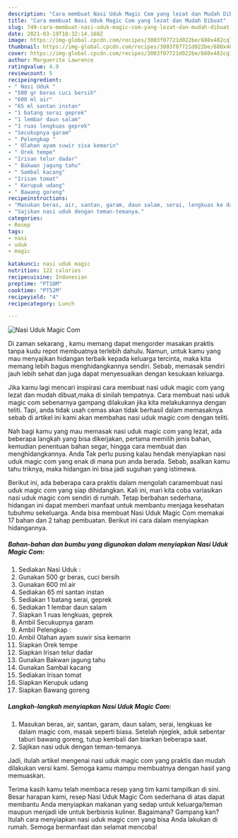 ```yaml
---
description: "Cara membuat Nasi Uduk Magic Com yang lezat dan Mudah Dibuat"
title: "Cara membuat Nasi Uduk Magic Com yang lezat dan Mudah Dibuat"
slug: 749-cara-membuat-nasi-uduk-magic-com-yang-lezat-dan-mudah-dibuat
date: 2021-03-19T18:32:14.168Z
image: https://img-global.cpcdn.com/recipes/3003f07721d022be/680x482cq70/nasi-uduk-magic-com-foto-resep-utama.jpg
thumbnail: https://img-global.cpcdn.com/recipes/3003f07721d022be/680x482cq70/nasi-uduk-magic-com-foto-resep-utama.jpg
cover: https://img-global.cpcdn.com/recipes/3003f07721d022be/680x482cq70/nasi-uduk-magic-com-foto-resep-utama.jpg
author: Marguerite Lawrence
ratingvalue: 4.9
reviewcount: 5
recipeingredient:
- " Nasi Uduk "
- "500 gr beras cuci bersih"
- "600 ml air"
- "65 ml santan instan"
- "1 batang serai geprek"
- "1 lembar daun salam"
- "1 ruas lengkuas geprek"
- "Secukupnya garam"
- " Pelengkap "
- " Olahan ayam suwir sisa kemarin"
- " Orek tempe"
- "Irisan telur dadar"
- " Bakwan jagung tahu"
- " Sambal kacang"
- "Irisan tomat"
- " Kerupuk udang"
- " Bawang goreng"
recipeinstructions:
- "Masukan beras, air, santan, garam, daun salam, serai, lengkuas ke dalam magic com, masak seperti biasa. Setelah njeglek, aduk sebentar taburi bawang goreng, tutup kembali dan biarkan beberapa saat."
- "Sajikan nasi uduk dengan teman-temanya."
categories:
- Resep
tags:
- nasi
- uduk
- magic

katakunci: nasi uduk magic 
nutrition: 122 calories
recipecuisine: Indonesian
preptime: "PT10M"
cooktime: "PT52M"
recipeyield: "4"
recipecategory: Lunch

---
```



![Nasi Uduk Magic Com](https://img-global.cpcdn.com/recipes/3003f07721d022be/680x482cq70/nasi-uduk-magic-com-foto-resep-utama.jpg)

Di zaman  sekarang , kamu memang dapat mengorder masakan praktis tanpa kudu repot membuatnya terlebih dahulu. Namun, untuk kamu yang mau menyajikan hidangan terbaik kepada keluarga tercinta, maka kita memang lebih bagus menghidangkannya sendiri. Sebab, memasak sendiri jauh lebih sehat dan juga dapat menyesuaikan dengan kesukaan keluarga.

Jika kamu lagi mencari inspirasi cara membuat nasi uduk magic com yang lezat dan mudah dibuat,maka di sinilah tempatnya. Cara membuat nasi uduk magic com  sebenarnya gampang dilakukan jika kita melakukannya dengan teliti. Tapi, anda tidak usah cemas akan tidak berhasil dalam memasaknya 
sebab di artikel ini kami akan membahas nasi uduk magic com dengan teliti.  



Nah bagi kamu yang mau memasak nasi uduk magic com yang lezat, ada beberapa langkah yang bisa dikerjakan, pertama memilih jenis bahan, kemudian penentuan bahan segar, hingga cara membuat dan menghidangkannya. Anda Tak perlu pusing kalau hendak menyiapkan nasi uduk magic com yang enak di mana pun anda berada. Sebab, asalkan kamu  tahu triknya, maka hidangan ini bisa jadi suguhan yang istimewa.

Berikut ini, ada beberapa cara praktis  dalam mengolah caramembuat nasi uduk magic com yang siap dihidangkan. Kali ini, mari kita coba variasikan nasi uduk magic com sendiri di rumah. Tetap berbahan sederhana, hidangan ini dapat memberi manfaat untuk membantu menjaga kesehatan tubuhmu sekeluarga. Anda bisa membuat Nasi Uduk Magic Com memakai 17 bahan dan 2 tahap pembuatan. Berikut ini cara dalam menyiapkan hidangannya.

<!--inarticleads1-->

##### Bahan-bahan dan bumbu yang digunakan dalam menyiapkan Nasi Uduk Magic Com:

1. Sediakan  Nasi Uduk :
1. Gunakan 500 gr beras, cuci bersih
1. Gunakan 600 ml air
1. Sediakan 65 ml santan instan
1. Sediakan 1 batang serai, geprek
1. Sediakan 1 lembar daun salam
1. Siapkan 1 ruas lengkuas, geprek
1. Ambil Secukupnya garam
1. Ambil  Pelengkap :
1. Ambil  Olahan ayam suwir sisa kemarin
1. Siapkan  Orek tempe
1. Siapkan Irisan telur dadar
1. Gunakan  Bakwan jagung tahu
1. Gunakan  Sambal kacang
1. Sediakan Irisan tomat
1. Siapkan  Kerupuk udang
1. Siapkan  Bawang goreng




<!--inarticleads2-->

##### Langkah-langkah menyiapkan Nasi Uduk Magic Com:

1. Masukan beras, air, santan, garam, daun salam, serai, lengkuas ke dalam magic com, masak seperti biasa. Setelah njeglek, aduk sebentar taburi bawang goreng, tutup kembali dan biarkan beberapa saat.
1. Sajikan nasi uduk dengan teman-temanya.




Jadi, itulah artikel mengenai  nasi uduk magic com  yang praktis dan mudah dilakukan versi kami. Semoga kamu mampu membuatnya dengan hasil yang memuaskan. 

Terima kasih kamu telah membaca resep yang tim kami tampilkan di sini. Besar harapan kami, resep  Nasi Uduk Magic Com sederhana di atas dapat membantu Anda menyiapkan makanan yang sedap untuk keluarga/teman maupun menjadi ide untuk berbisnis kuliner. Bagaimana? Gampang kan? Itulah cara menyiapkan nasi uduk magic com yang bisa Anda lakukan di rumah. Semoga bermanfaat dan selamat mencoba!

